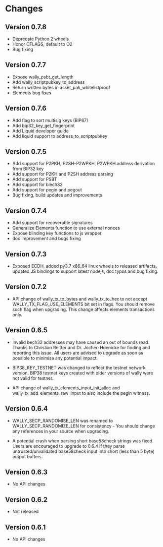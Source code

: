 # Changes

## Version 0.7.8

- Deprecate Python 2 wheels
- Honor CFLAGS, default to O2
- Bug fixing

## Version 0.7.7

- Expose wally_psbt_get_length
- Add wally_scriptpubkey_to_address
- Return written bytes in asset_pak_whitelistproof
- Elements bug fixes

## Version 0.7.6

- Add flag to sort multisig keys (BIP67)
- Add bip32_key_get_fingerprint
- Add Liquid developer guide
- Add liquid support to address_to_scriptpubkey

## Version 0.7.5

- Add support for P2PKH, P2SH-P2WPKH, P2WPKH address derivation from BIP32 key
- Add support for P2KH and P2SH address parsing
- Add support for PSBT
- Add support for blech32
- Add support for pegin and pegout
- Bug fixing, build updates and improvements

## Version 0.7.4

- Add support for recoverable signatures
- Generalize Elements function to use external nonces
- Expose blinding key functions to js wrapper
- doc improvement and bugs fixing

## Version 0.7.3

- Exposed ECDH, added py3.7 x86_64 linux wheels to released artifacts, updated
  JS bindings to support latest nodejs, doc typos and bug fixing.

## Version 0.7.2

- API change of wally_tx_to_bytes and wally_tx_to_hex to not accept
  WALLY_TX_FLAG_USE_ELEMENTS bit set in flags. You should remove such flag when
  upgrading. This change affects elements transactions only.

## Version 0.6.5

- Invalid bech32 addresses may have caused an out of bounds read. Thanks to
  Christian Reitter and Dr. Jochen Hoenicke for finding and reporting this
  issue. All users are advised to upgrade as soon as possible to minimise
  any potential impact.

- BIP38_KEY_TESTNET was changed to reflect the testnet network version. BIP38 testnet keys
  created with older versions of wally were not valid for testnet.

- API change of wally_tx_elements_input_init_alloc and wally_tx_add_elements_raw_input
  to also include the pegin witness.

## Version 0.6.4

- WALLY_SECP_RANDOMISE_LEN was renamed to WALLY_SECP_RANDOMIZE_LEN for
  consistency - You should change any references in your source when upgrading.

- A potential crash when parsing short base58check strings was fixed. Users
  are encouraged to upgrade to 0.6.4 if they parse untrusted/unvalidated
  base58check input into short (less than 5 byte) output buffers.

## Version 0.6.3

- No API changes

## Version 0.6.2

- Not released

## Version 0.6.1

- No API changes
